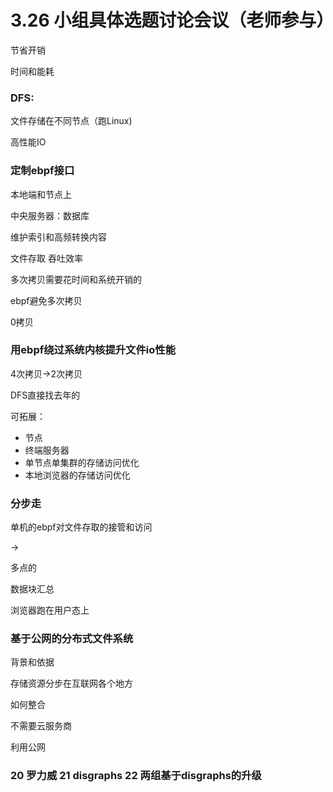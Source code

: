 # 3.26 小组具体选题讨论会议（老师参与）

节省开销

时间和能耗



### DFS:

文件存储在不同节点（跑Linux)



高性能IO



### 定制ebpf接口

本地端和节点上



中央服务器：数据库

维护索引和高频转换内容



文件存取 吞吐效率



多次拷贝需要花时间和系统开销的

ebpf避免多次拷贝



0拷贝



### 用ebpf绕过系统内核提升文件io性能



4次拷贝->2次拷贝



DFS直接找去年的

可拓展：

- 节点
- 终端服务器
- 单节点单集群的存储访问优化
- 本地浏览器的存储访问优化

### 分步走

单机的ebpf对文件存取的接管和访问

->

多点的



数据块汇总 

浏览器跑在用户态上

### 基于公网的分布式文件系统

背景和依据

存储资源分步在互联网各个地方

如何整合



不需要云服务商

利用公网

### 20 罗力威 21 disgraphs 22 两组基于disgraphs的升级